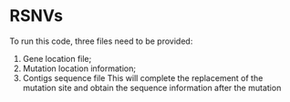 # RSNVs
To run this code, three files need to be provided: 
1. Gene location file;
2. Mutation location information; 
3. Contigs sequence file
This will complete the replacement of the mutation site and obtain the sequence information after the mutation
